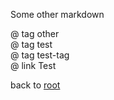 Some other markdown

@ tag other  
@ tag test  
@ tag test-tag  
@ link Test

back to [root](root.md)
